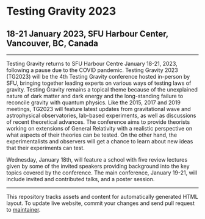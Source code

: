 Testing Gravity 2023
====================

18-21 January 2023, SFU Harbour Center, Vancouver, BC, Canada
-------------------------------------------------------------

---

Testing Gravity returns to SFU Harbour Centre January 18-21, 2023,
following a pause due to the COVID pandemic. Testing Gravity 2023
(TG2023) will be the 4th Testing Gravity conference hosted in-person
by SFU, bringing together leading experts on various ways of testing
laws of gravity. Testing Gravity remains a topical theme because of
the unexplained nature of dark matter and dark energy and the
long-standing failure to reconcile gravity with quantum physics.
Like the 2015, 2017 and 2019 meetings, TG2023 will feature latest
updates from gravitational wave and astrophysical observatories,
lab-based experiments, as well as discussions of recent theoretical
advances. The conference aims to provide theorists working on extensions
of General Relativity with a realistic perspective on what aspects of
their theories can be tested. On the other hand, the experimentalists
and observers will get a chance to learn about new ideas that their
experiments can test.

Wednesday, January 18th, will feature a school with five review
lectures given by some of the invited speakers providing background
into the key topics covered by the conference. The main conference,
January 19-21, will include invited and contributed talks, and a
poster session.

---

This repository tracks assets and content for automatically generated
HTML layout. To update live website, commit your changes and send pull
request to [maintainer](https://github.com/andrei-v-frolov).
